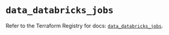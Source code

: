 # `data_databricks_jobs`

Refer to the Terraform Registry for docs: [`data_databricks_jobs`](https://registry.terraform.io/providers/databricks/databricks/1.66.0/docs/data-sources/jobs).
